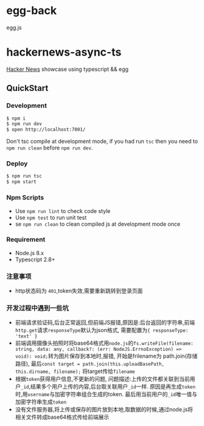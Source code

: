 # egg-back
egg.js

# hackernews-async-ts

[Hacker News](https://news.ycombinator.com/) showcase using typescript && egg

## QuickStart

### Development

```bash
$ npm i
$ npm run dev
$ open http://localhost:7001/
```

Don't tsc compile at development mode, if you had run `tsc` then you need to `npm run clean` before `npm run dev`.

### Deploy

```bash
$ npm run tsc
$ npm start
```

### Npm Scripts

- Use `npm run lint` to check code style
- Use `npm test` to run unit test
- se `npm run clean` to clean compiled js at development mode once

### Requirement

- Node.js 8.x
- Typescript 2.8+


### 注意事项
- http状态码为 `401`,token失效,需要重新跳转到登录页面

### 开发过程中遇到一些坑
 - 前端请求验证码,后台正常返回,但前端JS报错,原因是:后台返回的字符串,前端`http.get`请求`responseType`默认为json格式, 需要配置为`{ responseType: 'text' }`
 - 前端调用摄像头拍照时将base64格式用`node.js`的`fs.writeFile(filename: string, data: any, callback?: (err: NodeJS.ErrnoException) => void): void;`转为图片保存到本地时,报错, 
开始是frilename为 path.join(存储路径), 最后`const target = path.join(this.uploadBasePath, this.dirname, filename);` 将target传给`filename`
- 根据`token`获得用户信息,不更新的问题, 问题描述:上传的文件都关联到当前用户`_id`,结果多个用户上传的内容,后台取关联用户`_id`一样. 原因是再生成`token`时,用`username`与加密字符串组合生成的token. 最后用当前用户的`_id`唯一值与加密字符串生成`token`
- 没有文件服务器,将上传或保存的图片放到本地,取数据的时候,通过node.js将相关文件转成base64格式传给前端展示
